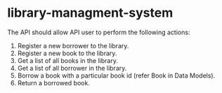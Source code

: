 # library-managment-system

The API should allow API user to perform the following actions:
1. Register a new borrower to the library.
2. Register a new book to the library.
3. Get a list of all books in the library.
4. Get a list of all borrower in the library.
4. Borrow a book with a particular book id (refer Book in Data Models).
5. Return a borrowed book.
